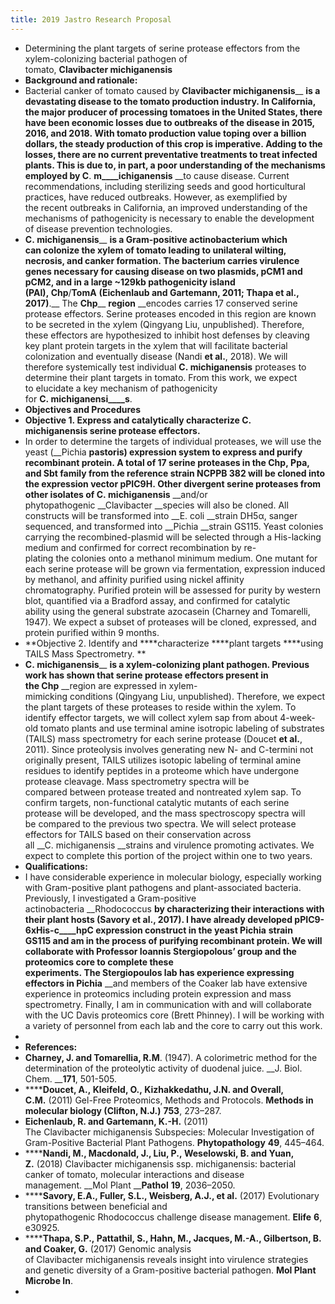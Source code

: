 ```yaml
---
title: 2019 Jastro Research Proposal
---
```


- Determining the plant targets of serine protease effectors from the xylem-colonizing bacterial pathogen of tomato, __Clavibacter michiganensis__
- **Background and rationale:**
- Bacterial canker of tomato caused by __Clavibacter michiganensis____ __is a devastating disease to the tomato production industry. In California, the major producer of processing tomatoes in the United States, there have been economic losses due to outbreaks of the disease in 2015, 2016, and 2018. With tomato production value toping over a billion dollars, the steady production of this crop is imperative. Adding to the losses, there are no current preventative treatments to treat infected plants. This is due to, in part, a poor understanding of the mechanisms employed by __C____. ____m____ichiganensis____ __to cause disease. Current recommendations, including sterilizing seeds and good horticultural practices, have reduced outbreaks. However, as exemplified by the recent outbreaks in California, an improved understanding of the mechanisms of pathogenicity is necessary to enable the development of disease prevention technologies.
- __C. michiganensis____ __is a Gram-positive actinobacterium which can colonize the xylem of tomato leading to unilateral wilting, necrosis, and canker formation. The bacterium carries virulence genes necessary for causing disease on two plasmids, pCM1 and pCM2, and in a large ~129kb pathogenicity island (PAI), __Chp____/____TomA____ ______(Eichenlaub and Gartemann, 2011; Thapa __et al.__, 2017)______.__ The __Chp____ __region__ __encodes carries 17 conserved serine protease effectors. Serine proteases encoded in this region are known to be secreted in the xylem (Qingyang Liu, unpublished). Therefore, these effectors are hypothesized to inhibit host defenses by cleaving key plant protein targets in the xylem that will facilitate bacterial colonization and eventually disease (Nandi __et al.__, 2018). We will therefore systemically test individual __C. michiganensis__ proteases to determine their plant targets in tomato. From this work, we expect to elucidate a key mechanism of pathogenicity for __C. michiganensi____s__.
- **Objectives and Procedures**
- **Objective 1. ****Express and catalytically characterize**** ****C. michiganensis**** ****serine protease ****e****ffectors****.**
- In order to determine the targets of individual proteases, we will use the yeast (__Pichia ____pastoris__) expression system to express and purify recombinant protein. A total of 17 serine proteases in the Chp, Ppa, and Sbt family from the reference strain NCPPB 382 will be cloned into the expression vector pPIC9H. Other divergent serine proteases from other isolates of __C. michiganensis____ __and/or phytopathogenic __Clavibacter __species will also be cloned. All constructs will be transformed into __E. coli __strain DH5α, sanger sequenced, and transformed into __Pichia __strain GS115. Yeast colonies carrying the recombined-plasmid will be selected through a His-lacking medium and confirmed for correct recombination by re-plating the colonies onto a methanol minimum medium. One mutant for each serine protease will be grown via fermentation, expression induced by methanol, and affinity purified using nickel affinity chromatography. Purified protein will be assessed for purity by western blot, quantified via a Bradford assay, and confirmed for catalytic ability using the general substrate azocasein (Charney and Tomarelli, 1947). We expect a subset of proteases will be cloned, expressed, and protein purified within 9 months.
- **Objective 2. Identify and ****characterize ****plant targets ****using TAILS Mass Spectrometry. **
- __C. michiganensis____ __is a xylem-colonizing plant pathogen. Previous work has shown that serine protease effectors present in the __Chp____ __region are expressed in xylem-mimicking conditions (Qingyang Liu, unpublished). Therefore, we expect the plant targets of these proteases to reside within the xylem. To identify effector targets, we will collect xylem sap from about 4-week-old tomato plants and use terminal amine isotropic labeling of substrates (TAILS) mass spectrometry for each serine protease (Doucet __et al.__, 2011). Since proteolysis involves generating new N- and C-termini not originally present, TAILS utilizes isotopic labeling of terminal amine residues to identify peptides in a proteome which have undergone protease cleavage. Mass spectrometry spectra will be compared between protease treated and nontreated xylem sap. To confirm targets, non-functional catalytic mutants of each serine protease will be developed, and the mass spectroscopy spectra will be compared to the previous two spectra. We will select protease effectors for TAILS based on their conservation across all __C. michiganensis __strains and virulence promoting activates. We expect to complete this portion of the project within one to two years.
- **Qualifications:**
- I have considerable experience in molecular biology, especially working with Gram-positive plant pathogens and plant-associated bacteria. Previously, I investigated a Gram-positive actinobacteria __Rhodococcus __by characterizing their interactions with their plant hosts (Savory __et al.__, 2017). I have already developed pPIC9-6xHis-__c____hpC__ expression construct in the yeast __Pichia____ __strain GS115 and am in the process of purifying recombinant protein. We will collaborate with Professor Ioannis Stergiopolous’ group and the proteomics core to complete these experiments. The Stergiopoulos lab has experience expressing effectors in __Pichia____ __and members of the Coaker lab have extensive experience in proteomics including protein expression and mass spectrometry. Finally, I am in communication with and will collaborate with the UC Davis proteomics core (Brett Phinney). I will be working with a variety of personnel from each lab and the core to carry out this work.
-
- **References:**
- **Charney, J. and ****Tomarellia****, R.M**. (1947). A colorimetric method for the determination of the proteolytic activity of duodenal juice. __J. Biol. Chem. __**171**, 501-505.
- ******Doucet, A., ****Kleifeld****, O., ****Kizhakkedathu****, J.N. and Overall, C.M.** (2011) Gel-Free Proteomics, Methods and Protocols. __Methods in molecular biology (Clifton, N.J.)__ **753**, 273–287.
- ******Eichenlaub****, R. and ****Gartemann****, K.-H.** (2011) The Clavibacter michiganensis Subspecies: Molecular Investigation of Gram-Positive Bacterial Plant Pathogens. __Phytopathology__ **49**, 445–464.
- ******Nandi, M., Macdonald, J., Liu, P., ****Weselowski****, B. and Yuan, Z.** (2018) Clavibacter michiganensis ssp. michiganensis: bacterial canker of tomato, molecular interactions and disease management. __Mol Plant ____Pathol__ **19**, 2036–2050.
- ******Savory, E.A., Fuller, S.L., Weisberg, A.J., et al.** (2017) Evolutionary transitions between beneficial and phytopathogenic Rhodococcus challenge disease management. __Elife__ **6**, e30925.
- ******Thapa, S.P., ****Pattathil****, S., Hahn, M., Jacques, M.-A., Gilbertson, B. and Coaker, G.** (2017) Genomic analysis of Clavibacter michiganensis reveals insight into virulence strategies and genetic diversity of a Gram-positive bacterial pathogen. __Mol Plant Microbe In__.
-